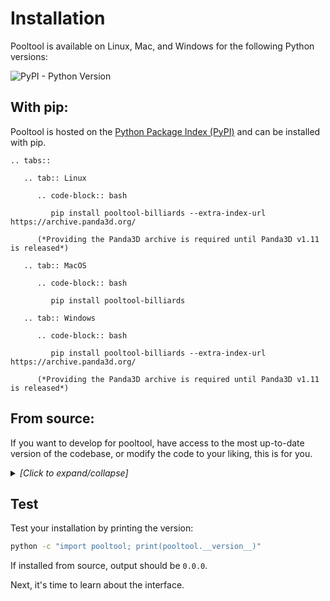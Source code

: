 # Installation

Pooltool is available on Linux, Mac, and Windows for the following Python versions:

![PyPI - Python Version](https://img.shields.io/pypi/pyversions/pooltool-billiards)

## With pip:

Pooltool is hosted on the [Python Package Index (PyPI)](https://pypi.org/project/pooltool-billiards/) and can be installed with pip.

```{eval-rst}
.. tabs::

   .. tab:: Linux

      .. code-block:: bash

         pip install pooltool-billiards --extra-index-url https://archive.panda3d.org/

      (*Providing the Panda3D archive is required until Panda3D v1.11 is released*)

   .. tab:: MacOS

      .. code-block:: bash

         pip install pooltool-billiards

   .. tab:: Windows

      .. code-block:: bash

         pip install pooltool-billiards --extra-index-url https://archive.panda3d.org/

      (*Providing the Panda3D archive is required until Panda3D v1.11 is released*)
```

## From source:

If you want to develop for pooltool, have access to the most up-to-date version of the codebase, or modify the code to your liking, this is for you.

<details><summary style="font-style: italic;">[Click to expand/collapse]</summary>

A small note. If you don't have the ability to create isolated python environments, I would recommend installing `conda` ([here](https://conda.io/projects/conda/en/latest/user-guide/install/index.html)) so you can isolate pooltool from your other business.

**1.** Grab a copy of the codebase.

```bash
cd <A_DIRECTORY_YOU_LIKE>
git clone https://github.com/ekiefl/pooltool.git
cd pooltool
```

**2.** Create a new python environment that uses Python 3.12.4.

If you have `conda`, just run this:

```bash
conda env create -f environment.yml
conda activate pooltool-dev
```

Regardless of how you managed your python environment, please verify you're running `3.12.4`

```bash
$ python
Python 3.12.4 | packaged by Anaconda, Inc. | (main, Jun 18 2024, 10:14:12) [Clang 14.0.6 ] on darwin
Type "help", "copyright", "credits" or "license" for more information.
>>> exit()
```

**3.** Install poetry, a popular python package/environment manager.

If you created your environment with conda (_e.g._ `conda env create -f environment.yml`), poetry is already part of your `pooltool-dev` environment.

Otherwise, install with

```bash
pip install "poetry>=1.8.3"
```

Verify your installation:

```bash
$ poetry --version
Poetry (version 1.8.3)
```

**4.** Install pooltool.

```bash
poetry install
pip install -e .
```

**5.** install the pre-commit hooks:

If you plan on contributing to pooltool, install the pre-commit hooks. They will automatically format your code according to the pooltool standard whenever you commit.

```
pre-commit install
```

**6.** test out your installation:

```bash
run-pooltool
```

The game window should appear (escape key to exit).

</details>

## Test

Test your installation by printing the version:

```bash
python -c "import pooltool; print(pooltool.__version__)"
```

If installed from source, output should be `0.0.0`.

Next, it's time to learn about the interface.
